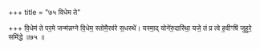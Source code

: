 +++
title = "७५ विधेम ते"

+++
वि॒धेम॑ ते पर॒मे जन्म॑न्नग्ने वि॒धेम॒ स्तोमै॒रव॑रे स॒धस्थे॑। यस्मा॒द् योने॑रु॒दारि॑था॒ यजे॒ तं प्र त्वे ह॒वीꣳषि॑ जुहुरे॒ समि॑द्धे ॥७५ ॥